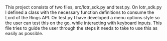 This project consists of two files, src/lotr_sdk.py and test.py.
On lotr_sdk.py I defined a class with the necessary function definitions to consume the Lord of the Rings API.
On test.py I have developed a menu options style so the user can test this on the go, while interacting with keyboard inputs. This file tries to guide the user through the steps it needs to take to use this as easily as possible.